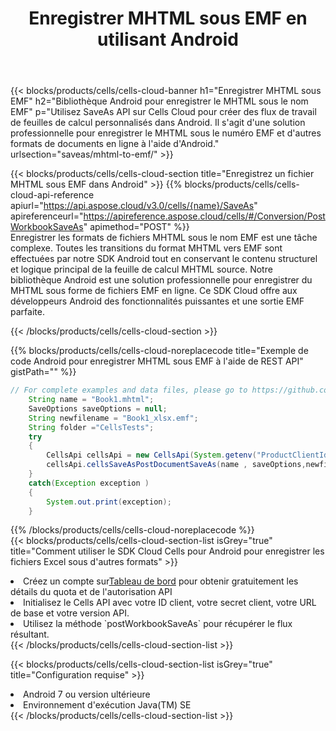 ﻿---
title:  Enregistrer MHTML sous EMF en utilisant Android
description:  Utilisation du SDK Cloud Aspose.Cells pour Android pour enregistrer le fichier au format MHTML au format EMF.
kwords: Excel, Save MHTML as EMF, REST, Android
howto: How to save MHTML as EMF using Aspose.Cells Cloud Android library.
---
{{< blocks/products/cells/cells-cloud-banner h1="Enregistrer MHTML sous EMF" h2="Bibliothèque Android pour enregistrer le MHTML sous le nom EMF" p="Utilisez SaveAs API sur Cells Cloud pour créer des flux de travail de feuilles de calcul personnalisés dans Android. Il s\'agit d\'une solution professionnelle pour enregistrer le MHTML sous le numéro EMF et d\'autres formats de documents en ligne à l\'aide d\'Android." urlsection="saveas/mhtml-to-emf/" >}}

{{< blocks/products/cells/cells-cloud-section title="Enregistrez un fichier MHTML sous EMF dans Android" >}}
{{% blocks/products/cells/cells-cloud-api-reference apiurl="https://api.aspose.cloud/v3.0/cells/{name}/SaveAs" apireferenceurl="https://apireference.aspose.cloud/cells/#/Conversion/PostWorkbookSaveAs" apimethod="POST" %}}
<br/>
Enregistrer les formats de fichiers MHTML sous le nom EMF est une tâche complexe. Toutes les transitions du format MHTML vers EMF sont effectuées par notre SDK Android tout en conservant le contenu structurel et logique principal de la feuille de calcul MHTML source. Notre bibliothèque Android est une solution professionnelle pour enregistrer du MHTML sous forme de fichiers EMF en ligne. Ce SDK Cloud offre aux développeurs Android des fonctionnalités puissantes et une sortie EMF parfaite.

{{< /blocks/products/cells/cells-cloud-section >}}

{{% blocks/products/cells/cells-cloud-noreplacecode title="Exemple de code Android pour enregistrer MHTML sous EMF à l\'aide de REST API" gistPath="" %}}
  
```java
// For complete examples and data files, please go to https://github.com/aspose-cells-cloud/aspose-cells-cloud-android/
    String name = "Book1.mhtml";
    SaveOptions saveOptions = null;
    String newfilename = "Book1_xlsx.emf";
    String folder ="CellsTests";
    try
    {
        CellsApi cellsApi = new CellsApi(System.getenv("ProductClientId"), System.getenv("ProductClientSecret"));
        cellsApi.cellsSaveAsPostDocumentSaveAs(name , saveOptions,newfilename,false,false,folder,null,null,null,true);                       
    }
    catch(Exception exception )
    {
        System.out.print(exception);
    }
```
  
{{% /blocks/products/cells/cells-cloud-noreplacecode %}}
<br/>
{{< blocks/products/cells/cells-cloud-section-list isGrey="true" title="Comment utiliser le SDK Cloud Cells pour Android pour enregistrer les fichiers Excel sous d\'autres formats" >}}
<li> Créez un compte sur<a href="https://dashboard.aspose.cloud/">Tableau de bord</a> pour obtenir gratuitement les détails du quota et de l'autorisation API</li>
<li>Initialisez le Cells API avec votre ID client, votre secret client, votre URL de base et votre version API.</li>
<li>Utilisez la méthode `postWorkbookSaveAs` pour récupérer le flux résultant.</li>
{{< /blocks/products/cells/cells-cloud-section-list >}}

{{< blocks/products/cells/cells-cloud-section-list isGrey="true" title="Configuration requise" >}}
<li>Android 7 ou version ultérieure</li>
<li>Environnement d'exécution Java(TM) SE</li>
{{< /blocks/products/cells/cells-cloud-section-list >}}
